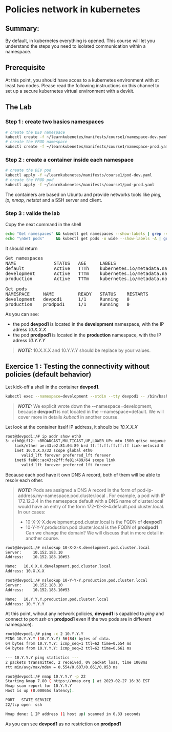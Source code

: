 # Policies network in kubernetes

## Summary: 
By default, in kubernetes everything is opened. This course will let you understand the steps you need to isolated communication within a namespace.

## Prerequisite

At this point, you should have acces to a kubernetes environment with at least two nodes.
Please read the following instructions on this channel to set up a secure kubernetes virtual environment with a devkit.

## The Lab

### Step 1 : create two basics namespaces 

```bash
# create the DEV namespace
kubectl create -f ~/learnkubenetes/manifests/course1/namespace-dev.yaml
# create the PROD namespace
kubectl create -f ~/learnkubenetes/manifests/course1/namespace-prod.yaml
```

### Step 2 : create a container inside each namespace

```bash
# create the DEV pod
kubectl apply -f ~/learnkubenetes/manifests/course1/pod-dev.yaml
# create the PROD pod
kubectl apply -f ~/learnkubenetes/manifests/course1/pod-prod.yaml
```
The containers are based on Ubuntu and provide networks tools like *ping, ip, nmap, netstat* and a SSH server and client.

### Step 3 : valide the lab
Copy the next command in the shell
```bash
echo "Get namespaces" && kubectl get namespaces --show-labels | grep -v "^kube"  
echo "\nGet pods"     && kubectl get pods -o wide --show-labels -A | grep -v "^kube"
```

It should return
<pre>
Get namespaces
NAME              STATUS   AGE     LABELS
default           Active   TTTh    kubernetes.io/metadata.name=default
development       Active   TTTm    kubernetes.io/metadata.name=development,name=development
production        Active   TTTm    kubernetes.io/metadata.name=production,name=production

Get pods
NAMESPACE     NAME         READY   STATUS    RESTARTS        AGE     IP         NODE        NO...TES   LABELS
development   devpod1      1/1     Running   0               TTTm    10.X.X.X   FQDN-node1  ...        app=devpod1
production    prodpod1     1/1     Running   0               TTTm    10.Y.Y.Y   FQDN-node2  ...        app=prodpod1
</pre>

As you can see:
- the pod **devpod1** is located in the **development** namespace, with the IP adress *10.X.X.X*
- the pod **prodpod1** is located in the **production** namespace, with the IP adress *10.Y.Y.Y*

> **_NOTE:_**  10.X.X.X and 10.Y.Y.Y should be replace by your values. 

## Exercice 1 : Testing the connectivity without policies (default behavior)

Let kick-off a shell in the container **devpod1**. 

```bash
kubectl exec --namespace=development --stdin --tty devpod1 -- /bin/bash
```
> **_NOTE:_** We explicit wrote down the --namespace=development, because **devpod1** is not located in the --namespace=default. We will cover more in details *kubectl* in another course.

Let look at the container itself IP address, it shoulb be *10.X.X.X*

```bash
root@devpod1:/# ip addr show eth0
3: eth0@if12: <BROADCAST,MULTICAST,UP,LOWER_UP> mtu 1500 qdisc noqueue state UP group default 
    link/ether ae:43:e2:81:04:89 brd ff:ff:ff:ff:ff:ff link-netnsid 0
    inet 10.X.X.X/32 scope global eth0
       valid_lft forever preferred_lft forever
    inet6 fe80::ac43:e2ff:fe81:489/64 scope link 
       valid_lft forever preferred_lft forever
```
Because each pod have it own DNS A record, both of them will be able to resolv each other.

> **_NOTE:_**  Pods are assigned a DNS A record in the form of pod-ip-address.my-namespace.pod.cluster.local . For example, a pod with IP 172.12.3.4 in the namespace default with a DNS name of cluster.local would have an entry of the form 172–12–3–4.default.pod.cluster.local. In our cases:
> - 10-X-X-X.development.pod.cluster.local is the FQDN of **devpod1** 
> - 10-Y-Y-Y.production.pod.cluster.local is the FQDN of **prodpod1** 
> Can we change the domain? We will discuss that in more detail in another course.
```bash
root@devpod1:/# nslookup 10-X-X-X.development.pod.cluster.local
Server:		10.152.183.10
Address:	10.152.183.10#53

Name:	10.X.X.X.development.pod.cluster.local
Address: 10.X.X.X

root@devpod1:/# nslookup 10-Y-Y-Y.production.pod.cluster.local
Server:		10.152.183.10
Address:	10.152.183.10#53

Name:	10.Y.Y.Y.production.pod.cluster.local
Address: 10.Y.Y.Y
```

At this point, wihout any network policies, **devpod1** is capabled to *ping* and connect to port *ssh* on **prodpod1** even if the two pods are in different namespace).
```bash
root@devpod1:/# ping -c 2 10.Y.Y.Y
PING 10.Y.Y.Y (10.Y.Y.Y) 56(84) bytes of data.
64 bytes from 10.Y.Y.Y: icmp_seq=1 ttl=62 time=0.554 ms
64 bytes from 10.Y.Y.Y: icmp_seq=2 ttl=62 time=0.661 ms

--- 10.Y.Y.Y ping statistics ---
2 packets transmitted, 2 received, 0% packet loss, time 1008ms
rtt min/avg/max/mdev = 0.554/0.607/0.661/0.053 ms

root@devpod1:/# nmap 10.Y.Y.Y -p 22
Starting Nmap 7.80 ( https://nmap.org ) at 2023-02-27 16:38 EST
Nmap scan report for 10.Y.Y.Y
Host is up (0.00065s latency).

PORT   STATE SERVICE
22/tcp open  ssh

Nmap done: 1 IP address (1 host up) scanned in 0.33 seconds
```
As you can see **devpod1** as no restriction on **prodpod1**



